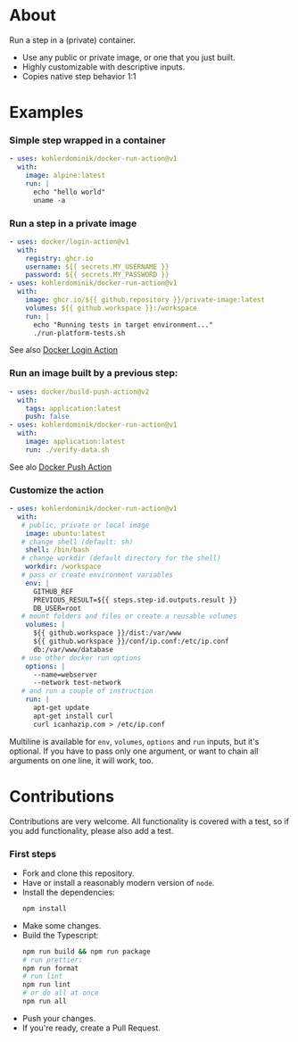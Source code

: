 <p align="center">
  <a href="https://github.com/kohlerdominik/docker-run-action/actions"><img alt="" src="https://github.com/kohlerdominik/docker-run-action/actions/workflows/test.yml/badge.svg?branch=main"></a>
</p>

# About
Run a step in a (private) container.

* Use any public or private image, or one that you just built.
* Highly customizable with descriptive inputs.
* Copies native step behavior 1:1

# Examples

### Simple step wrapped in a container
```yaml
- uses: kohlerdominik/docker-run-action@v1
  with:
    image: alpine:latest
    run: |
      echo "hello world"
      uname -a
```

### Run a step in a private image
```yaml
- uses: docker/login-action@v1
  with:
    registry: ghcr.io
    username: ${{ secrets.MY_USERNAME }}
    password: ${{ secrets.MY_PASSWORD }}
- uses: kohlerdominik/docker-run-action@v1
  with:
    image: ghcr.io/${{ github.repository }}/private-image:latest
    volumes: ${{ github.workspace }}:/workspace
    run: |
      echo "Running tests in target environment..."
      ./run-platform-tests.sh
```
See also [Docker Login Action](https://github.com/marketplace/actions/docker-login)

### Run an image built by a previous step:
```yaml
- uses: docker/build-push-action@v2
  with:
    tags: application:latest
    push: false
- uses: kohlerdominik/docker-run-action@v1
  with:
    image: application:latest
    run: ./verify-data.sh
```
See alo [Docker Push Action](https://github.com/marketplace/actions/build-and-push-docker-images)

### Customize the action
```yaml
- uses: kohlerdominik/docker-run-action@v1
  with:
   # public, private or local image
    image: ubuntu:latest
   # change shell (default: sh)
    shell: /bin/bash
   # change workdir (default directory for the shell)
    workdir: /workspace
   # pass or create environment variables
    env: |
      GITHUB_REF
      PREVIOUS_RESULT=${{ steps.step-id.outputs.result }}
      DB_USER=root
   # mount folders and files or create a reusable volumes
    volumes: |
      ${{ github.workspace }}/dist:/var/www
      ${{ github.workspace }}/conf/ip.conf:/etc/ip.conf
      db:/var/www/database
   # use other docker run options
    options: |
      --name=webserver
      --network test-network
   # and run a couple of instruction
    run: |
      apt-get update
      apt-get install curl
      curl icanhazip.com > /etc/ip.conf
```
Multiline is available for `env`, `volumes`, `options` and `run` inputs, but it's optional. If you have to pass only one argument, or want to chain all arguments on one line, it will work, too.

# Contributions
Contributions are very welcome. All functionality is covered with a test, so if you add functionality, please also add a test.

### First steps
* Fork and clone this repository.
* Have or install a reasonably modern version of `node`.
* Install the dependencies:
  ```bash
  npm install
  ```
* Make some changes.
* Build the Typescript:
  ```bash
  npm run build && npm run package
  # run prettier:
  npm run format
  # run lint
  npm run lint
  # or do all at once
  npm run all
  ```
* Push your changes.
* If you're ready, create a Pull Request.